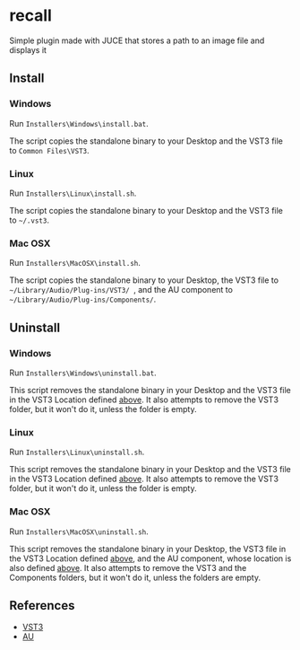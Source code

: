 # recall
Simple plugin made with JUCE that stores a path to an image file and displays it


## Install
### Windows
Run `Installers\Windows\install.bat`.

The script copies the standalone binary to your Desktop and the VST3 file to `Common Files\VST3`.

### Linux
Run `Installers\Linux\install.sh`.

The script copies the standalone binary to your Desktop and the VST3 file to `~/.vst3`.

### Mac OSX
Run `Installers\MacOSX\install.sh`.

The script copies the standalone binary to your Desktop, the VST3 file to `~/Library/Audio/Plug-ins/VST3/ `, and the AU component to `~/Library/Audio/Plug-ins/Components/`.

## Uninstall
### Windows
Run `Installers\Windows\uninstall.bat`.

This script removes the standalone binary in your Desktop and the VST3 file in
the VST3 Location defined [above](#install).
It also attempts to remove the VST3 folder, but it won't do it, unless the
folder is empty.

### Linux
Run `Installers\Linux\uninstall.sh`.

This script removes the standalone binary in your Desktop and the VST3 file in
the VST3 Location defined [above](#install).
It also attempts to remove the VST3 folder, but it won't do it, unless the
folder is empty.

### Mac OSX
Run `Installers\MacOSX\uninstall.sh`.

This script removes the standalone binary in your Desktop, the VST3 file in
the VST3 Location defined [above](#install), and the AU component, whose location is also defined [above](#install).
It also attempts to remove the VST3 and the Components folders, but it won't do it, unless the
folders are empty.

## References
* [VST3](https://steinbergmedia.github.io/vst3_doc/vstinterfaces/vst3loc.html)
* [AU](https://support.apple.com/en-us/HT201532)
